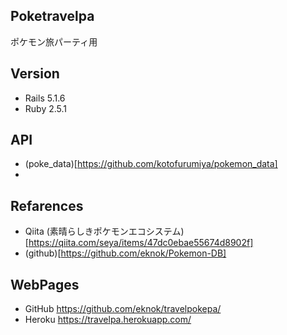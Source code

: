 
## Poketravelpa
ポケモン旅パーティ用  

## Version
- Rails 5.1.6  
- Ruby 2.5.1

## API

- (poke_data)[https://github.com/kotofurumiya/pokemon_data]
-

## Refarences
- Qiita (素晴らしきポケモンエコシステム)[https://qiita.com/seya/items/47dc0ebae55674d8902f]
- (github)[https://github.com/eknok/Pokemon-DB]


## WebPages
- GitHub https://github.com/eknok/travelpokepa/  
- Heroku https://travelpa.herokuapp.com/
